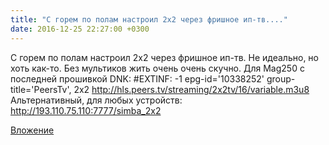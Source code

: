 ```yaml
---
title: "С горем по полам настроил 2х2 через фришное ип-тв...."
date: 2016-12-25 22:27:00 +0300
---
```


С горем по полам настроил 2х2 через фришное ип-тв. Не идеально, но хоть как-то. Без мультиков жить очень очень скучно.
Для Mag250 с последней прошивкой DNK:
#EXTINF: -1 epg-id='10338252' group-title='PeersTv', 2x2
http://hls.peers.tv/streaming/2x2tv/16/variable.m3u8
Альтернативный, для любых устройств:
http://193.110.75.110:7777/simba_2x2

[Вложение](https://vk.com/photo41076938_456239508)
